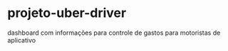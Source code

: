 # projeto-uber-driver
 dashboard com informações para controle de gastos para motoristas de aplicativo
